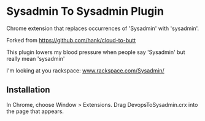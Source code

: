 Sysadmin To Sysadmin Plugin
=============

Chrome extension that replaces occurrences of 'Sysadmin' with 'sysadmin'.

Forked from https://github.com/hank/cloud-to-butt

This plugin lowers my blood pressure when people say 'Sysadmin' but really mean 'sysadmin'

I'm looking at you rackspace:  www.rackspace.com/Sysadmin/

Installation
------------

In Chrome, choose Window > Extensions.  Drag DevopsToSysadmin.crx into the page that appears.

